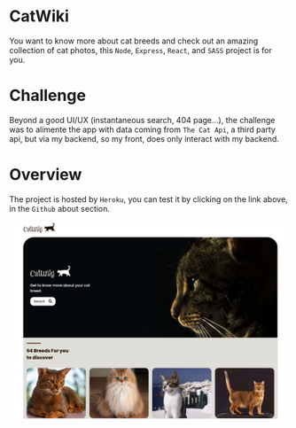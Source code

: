 # CatWiki

You want to know more about cat breeds and check out an amazing collection of cat photos, this `Node`, `Express`, `React`, and `SASS` project is for you.

# Challenge

Beyond a good UI/UX (instantaneous search, 404 page...), the challenge was to alimente the app with data coming from `The Cat Api`, a third party api, but via my backend, so my front, does only interact with my backend.

# Overview

The project is hosted by `Heroku`, you can test it by clicking on the link above, in the `Github` about section.

<img src = "client/public/screenshot.png"/>
